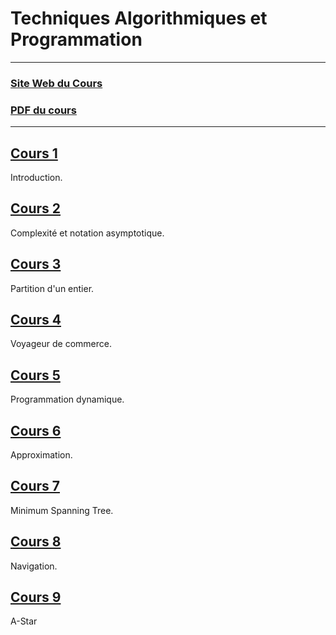 # Techniques Algorithmiques et Programmation

---

### [Site Web du Cours](https://dept-info.labri.fr/~gavoille/UE-TAP/)

### [PDF du cours](https://dept-info.labri.fr/~gavoille/UE-TAP/cours.pdf)

---

## [Cours 1](./cours_1.md)
Introduction.

## [Cours 2](./cours_2.md)
Complexité et notation asymptotique.

## [Cours 3](./cours_3.md)
Partition d'un entier.

## [Cours 4](./cours_4.md)
Voyageur de commerce.

## [Cours 5](./cours_5.md)
Programmation dynamique.

## [Cours 6](./cours_6.md)
Approximation.

## [Cours 7](./cours_7.md)
Minimum Spanning Tree.

## [Cours 8](./cours_8.md)
Navigation.

## [Cours 9](./cours_9.md)
A-Star

